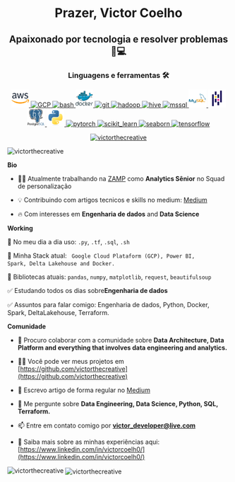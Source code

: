<h1 align="center">Prazer, Victor Coelho</h1>
<h2 align="center">Apaixonado por tecnologia e resolver problemas 🔎💻</h2>
<h3 align="center">Linguagens e ferramentas 🛠️ </h3>
<p align="center"> <a href="https://aws.amazon.com" target="_blank" rel="noreferrer"> <img src="https://raw.githubusercontent.com/devicons/devicon/master/icons/amazonwebservices/amazonwebservices-original-wordmark.svg" alt="aws" width="40" height="40"/> </a> <a href="https://cloud.google.com/?hl=pt-br" target="_blank" rel="noreferrer"> <img src="https://www.vectorlogo.zone/logos/google_cloud/google_cloud-icon.svg" alt="GCP" width="40" height="40"/> </a> <a href="https://cloud.google.com/bigquery?hl=pt-br" target="_blank" rel="noreferrer"> <img src="https://www.vectorlogo.zone/logos/google_bigquery/google_bigquery-icon.svg" alt="bash" width="40" height="40"/> </a> <a href="https://www.docker.com/" target="_blank" rel="noreferrer"> <img src="https://raw.githubusercontent.com/devicons/devicon/master/icons/docker/docker-original-wordmark.svg" alt="docker" width="40" height="40"/> </a> <a href="https://git-scm.com/" target="_blank" rel="noreferrer"> <img src="https://www.vectorlogo.zone/logos/git-scm/git-scm-icon.svg" alt="git" width="40" height="40"/> </a> <a href="https://hadoop.apache.org/" target="_blank" rel="noreferrer"> <img src="https://www.vectorlogo.zone/logos/apache_hadoop/apache_hadoop-icon.svg" alt="hadoop" width="40" height="40"/> </a> <a href="https://hive.apache.org/" target="_blank" rel="noreferrer"> <img src="https://www.vectorlogo.zone/logos/apache_hive/apache_hive-icon.svg" alt="hive" width="40" height="40"/> </a> <a href="https://www.microsoft.com/en-us/sql-server" target="_blank" rel="noreferrer"> <img src="https://www.svgrepo.com/show/303229/microsoft-sql-server-logo.svg" alt="mssql" width="40" height="40"/> </a> <a href="https://www.mysql.com/" target="_blank" rel="noreferrer"> <img src="https://raw.githubusercontent.com/devicons/devicon/master/icons/mysql/mysql-original-wordmark.svg" alt="mysql" width="40" height="40"/> </a> <a href="https://pandas.pydata.org/" target="_blank" rel="noreferrer"> <img src="https://raw.githubusercontent.com/devicons/devicon/2ae2a900d2f041da66e950e4d48052658d850630/icons/pandas/pandas-original.svg" alt="pandas" width="40" height="40"/> </a> <a href="https://www.postgresql.org" target="_blank" rel="noreferrer"> <img src="https://raw.githubusercontent.com/devicons/devicon/master/icons/postgresql/postgresql-original-wordmark.svg" alt="postgresql" width="40" height="40"/> </a> <a href="https://www.python.org" target="_blank" rel="noreferrer"> <img src="https://raw.githubusercontent.com/devicons/devicon/master/icons/python/python-original.svg" alt="python" width="40" height="40"/> </a> <a href="https://pytorch.org/" target="_blank" rel="noreferrer"> <img src="https://www.vectorlogo.zone/logos/pytorch/pytorch-icon.svg" alt="pytorch" width="40" height="40"/> </a> </a> <a href="https://scikit-learn.org/" target="_blank" rel="noreferrer"> <img src="https://upload.wikimedia.org/wikipedia/commons/0/05/Scikit_learn_logo_small.svg" alt="scikit_learn" width="40" height="40"/> </a> <a href="https://seaborn.pydata.org/" target="_blank" rel="noreferrer"> <img src="https://seaborn.pydata.org/_images/logo-mark-lightbg.svg" alt="seaborn" width="40" height="40"/> </a> <a href="https://www.tensorflow.org" target="_blank" rel="noreferrer"> <img src="https://www.vectorlogo.zone/logos/tensorflow/tensorflow-icon.svg" alt="tensorflow" width="40" height="40"/> </a> </p>



<p align="center"> <a href="https://github.com/ryo-ma/github-profile-trophy"><img src="https://github-profile-trophy.vercel.app/?username=victorthecreative" alt="victorthecreative" /></a> </p>

<p align="left"> <img src="https://komarev.com/ghpvc/?username=victorthecreative&label=Profile%20views&color=0e75b6&style=flat" alt="victorthecreative" /> </p>


**Bio**

- 👷‍♂️ Atualmente trabalhando na [ZAMP](https://irestify.com/) como **Analytics Sênior** no Squad de personalização

- 💡 Contribuindo com artigos tecnicos e skills no medium: [Medium](https://medium.com/@victorcoelho./)

- 🔥 Com interesses em **Engenharia de dados** and **Data Science**

**Working**

🚀 No meu dia a dia uso: <code>.py</code>, <code>.tf</code>, <code>.sql</code>, <code>.sh</code>

🚀 Minha Stack atual: <code> Google Cloud Plataform (GCP), Power BI, Spark, Delta Lakehouse and Docker.</code>

🚀 Bibliotecas atuais: <code>pandas</code>,  <code>numpy</code>,  <code>matplotlib</code>,  <code>request</code>, <code>beautifulsoup</code>

✅ Estudando todos os dias sobre**Engenharia de dados**

✅ Assuntos para falar comigo: Engenharia de dados, Python, Docker, Spark, DeltaLakehouse, Terraform.


**Comunidade**

- 👯 Procuro colaborar com a comunidade sobre **Data Architecture, Data Platform and everything that involves data engineering and analytics.**

- 👨‍💻 Você pode ver meus projetos em [https://github.com/victorthecreative](https://github.com/victorthecreative)

- 📝 Escrevo artigo de forma regular no [Medium](https://medium.com/@victorcoelho./)

- 💬 Me pergunte sobre **Data Engineering, Data Science, Python, SQL, Terraform.**

- 📫 Entre em contato comigo por **victor_developer@live.com**

- 📄 Saiba mais sobre as minhas experiências aqui: [https://www.linkedin.com/in/victorcoelh0/](https://www.linkedin.com/in/victorcoelh0/)



<p><img align="left" src="https://github-readme-stats.vercel.app/api/top-langs?username=victorthecreative&show_icons=true&locale=en&layout=compact" alt="victorthecreative" /></p>

<p>&nbsp;<img align="center" src="https://github-readme-stats.vercel.app/api?username=victorthecreative&show_icons=true&locale=en" alt="victorthecreative" /></p>

